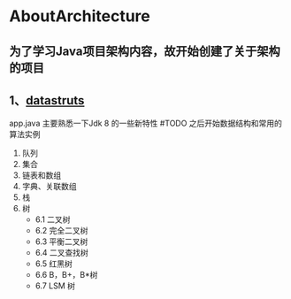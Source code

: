 # AboutArchitecture
 **为了学习Java项目架构内容，故开始创建了关于架构的项目**
---
## 1、[datastruts](#DataStructure/README.md)

  app.java 主要熟悉一下Jdk 8 的一些新特性
  #TODO 之后开始数据结构和常用的算法实例
 1. 队列
 2. 集合
 3. 链表和数组
 4. 字典、关联数组
 5. 栈
 6. 树   
    * 6.1 二叉树
    * 6.2 完全二叉树
    * 6.3 平衡二叉树
    * 6.4 二叉查找树
    * 6.5 红黑树
    * 6.6 B，B+，B*树
    * 6.7 LSM 树
    


